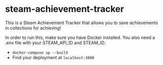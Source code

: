 # steam-achievement-tracker
This is a Steam Achievement Tracker that allows you to save achievements in collections for achieving!

In order to run this, make sure you have Docker installed. You also need a .env file with your STEAM_API_ID and STEAM_ID. 
- `docker-compose up --build`
- Find your deployment at `localhost:3000`
